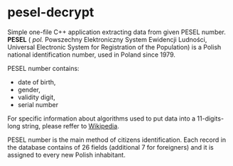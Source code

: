 # pesel-decrypt

Simple one-file C++ application extracting data from given PESEL number.
<b>PESEL</b> ( <i>pol.</i> Powszechny Elektroniczny System Ewidencji Ludności, Universal Electronic System for Registration of the Population) is a Polish national identification number, used in Poland since 1979.

PESEL number contains:
<ul>
<li>date of birth,</li>
<li>gender,</li>
<li>validity digit,</li>
<li>serial number</li>
</ul>

For specific information about algorithms used to put data into a 11-digits-long string, please reffer to <a href="https://en.wikipedia.org/wiki/PESEL">Wikipedia</a>.

PESEL number is the main method of citizens identification. Each record in the database contains of 26 fields (additional 7 for foreigners) and it is assigned to every new Polish inhabitant.
